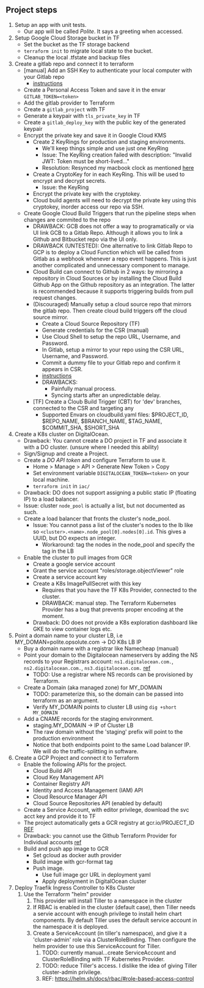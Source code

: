 ## Project steps

1. Setup an app with unit tests.
    - Our app will be called *Polite*. It says a greeting when accessed.
2. Setup Google Cloud Storage bucket in TF
    - Set the bucket as the TF storage backend
    - `terraform init` to migrate local state to the bucket.
    - Cleanup the local .tfstate and backup files
3. Create a gitlab repo and connect it to terraform
    - [manual] Add an SSH Key to authenticate your local computer with your Gitlab repo
      - [instructions](https://docs.gitlab.com/ee/ssh/README.html#adding-an-ssh-key-to-your-gitlab-account)
    - Create a Personal Access Token and save it in the envar `GITLAB_TOKEN=<token>`
    - Add the gitlab provider to Terraform
    - Create a `gitlab_project` with TF
    - Generate a keypair with `tls_private_key` in TF
    - Create a `gitlab_deploy_key` with the public key of the generated keypair
    - Encrypt the private key and save it in Google Cloud KMS
        - Create 2 KeyRings for production and staging environments.
            - We'll keep things simple and use just one KeyRing
            - Issue: The KeyRing creation failed with description: "Invalid JWT: Token must be short-lived..."
            - Resolution: Resynced my macbook clock as mentioned [here](https://stackoverflow.com/a/36201957)
        - Create a CryptoKey for in each KeyRing. This will be used to encrypt and decrypt secrets.
            - Issue: the KeyRing
        - Encrypt the private key with the cryptokey.
        - Cloud build agents will need to decrypt the private key using this cryptokey, inorder access our repo via SSH.
    - Create Google Cloud Build Triggers that run the pipeline steps when changes are commited to the repo
      - DRAWBACK: GCB does not offer a way to programatically or via UI link GCB to a Gitlab Repo. Although it allows you to link a Github and Bitbucket repo via the UI only.
      - DRAWBACK (UNTESTED): One alternative to link Gitlab Repo to GCP is to deploy a Cloud Function which will be called from Gitlab as a webhook whenever a repo event happens. This is just another complicated and unnecessary component to manage.
      - Cloud Build can connect to Github in 2 ways: by mirroring a repository in Cloud Sources or by installing the Cloud Build Github App on the Github repository as an integration. The latter is recommended because it supports triggering builds from pull request changes.
      - (Discouraged) Manually setup a cloud source repo that mirrors the gitlab repo. Then create cloud build triggers off the cloud source mirror.
        - Create a Cloud Source Repository (TF)
        - Generate credentials for the CSR (manual)
        - Use Cloud Shell to setup the repo URL, Username, and Password.
        - In Gitlab, setup a mirror to your repo using the CSR URL, Username, and Password.
        - Commit a dummy file to your Gitlab repo and confirm it appears in CSR.
        - [instructions](https://cloud.google.com/solutions/mirroring-gitlab-repositories-to-cloud-source-repositories)
        - DRAWBACKS:
          - Painfully manual process.
          - Syncing starts after an unpredictable delay.
      - [TF] Create a Cloub Build Trigger (CBT) for 'dev' branches, connected to the CSR and targeting any
        - Supported Envars on cloudbuild.yaml files: $PROJECT_ID, $REPO_NAME, $BRANCH_NAME, $TAG_NAME, $COMMIT_SHA, $SHORT_SHA
4. Create a K8s cluster on DigitalOcean.
    - Drawback: You cannot create a DO project in TF and associate it with a DO cluster. (unsure where I needed this ability)
    - Sign/Signup and create a Project.
    - Create a *DO API token* and configure Terraform to use it.
        - Home > Manage > API > Generate New Token > Copy
        - Set environment variable `DIGITALOCEAN_TOKEN=<token>` on your local machine.
        - `terraform init` in `iac/`
    - Drawback: DO does not support assigning a public static IP (floating IP) to a load balancer.
    - Issue: cluster `node_pool` is actually a list, but not documented as such.
    - Create a load balancer that fronts the cluster's node_pool.
        - Issue: You cannot pass a list of the cluster's nodes to the lb like so `<cluster>.<name>.node_pool[0].nodes[0].id`. This gives a UUID, but DO expects an integer.
            - Workaround: tag the nodes in the node_pool and specify the tag in the LB
    - Enable the cluster to pull images from GCR
        - Create a google service account
        - Grant the service account "roles/storage.objectViewer" role
        - Create a service account key
        - Create a K8s ImagePullSecret with this key
            - Requires that you have the TF K8s Provider, connected to the cluster.
            - DRAWBACK: manual step. The Terraform Kubernetes Provider has a bug that prevents proper encoding at the moment.
        - Drawback: DO does not provide a K8s exploration dashboard like GKE to view container logs etc.
5. Point a domain name to your cluster LB, i.e MY_DOMAN=polite.opsolute.com -> DO K8s LB IP
    - Buy a domain name with a registrar like Namecheap (manual)
    - Point your domain to the Digitalocean nameservers by adding the NS records to your Registrars account: `ns1.digitalocean.com.`, `ns2.digitalocean.com.`, `ns3.digitalocean.com.` [ref](https://www.digitalocean.com/community/tutorials/how-to-point-to-digitalocean-nameservers-from-common-domain-registrars)
        - TODO: Use a registrar where NS records can be provisioned by Terraform.
    - Create a Domain (aka managed zone) for MY_DOMAIN
        - TODO: parameterize this, so the domain can be passed into terraform as an argument.
        - Verify MY_DOMAIN points to cluster LB using `dig +short MY_DOMAIN`
    - Add a CNAME records for the staging environment.
        - staging.MY_DOMAIN -> IP of Cluster LB
        - The raw domain without the 'staging' prefix will point to the production environment
        - Notice that both endpoints point to the same Load balancer IP. We will do the traffic-splitting in software.
6. Create a GCP Project and connect it to Terraform
    - Enable the following APIs for the project.
        - Cloud Build API
        - Cloud Key Management API
        - Container Registry API
        - Identity and Access Management (IAM) API
        - Cloud Resource Manager API
        - Cloud Source Repositories API (enabled by default)
    - Create a Service Account, with editor privilege, download the svc acct key and provide it to TF
    - The project automatically gets a GCR registry at gcr.io/PROJECT_ID [REF](https://stackoverflow.com/questions/53714284/how-do-you-create-a-gcr-repo-with-terraform)
    - Drawback: you cannot use the Github Terraform Provider for Individual accounts [ref](https://github.com/terraform-providers/terraform-provider-github/issues/45)
    - Build and push app image to GCR
        - Set gcloud as docker auth provider
        - Build image with gcr-format tag
        - Push image.
            - Use full image gcr URL in deployment yaml
            - Apply deployment in DigitalOcean cluster
7. Deploy Traefik Ingress Controller to K8s Cluster
   1. Use the Terraform "helm" provider
      1. This provider will install Tiller to a namespace in the cluster
      2. If RBAC is enabled in the cluster (default case), then Tiller needs a servie account with enough privilege to install helm chart components. By default Tiller uses the default service account in the namespace it is deployed.
      3. Create a ServiceAccount (in tiller's namespace), and give it a 'cluster-admin' role via a ClusterRoleBinding. Then configure the helm provider to use this ServiceAccount for Tiller.
         1. TODO: currently manual...create ServiceAccount and ClusterRoleBinding with TF Kubernetes Provider.
         2. TODO: reduce Tiller's access. I dislike the idea of giving Tiller cluster-admin privilege.
         3. REF: https://helm.sh/docs/rbac/#role-based-access-control


